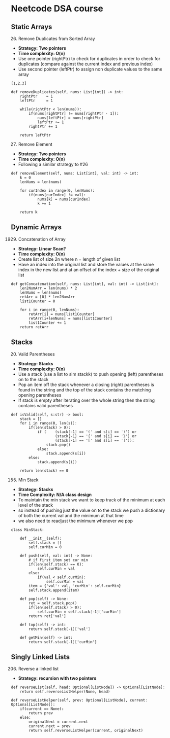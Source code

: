 # Neetcode DSA course

## Static Arrays

26. Remove Duplicates from Sorted Array

- <strong>Strategy: Two pointers</strong>
- <strong>Time complexity: O(n)</strong>
- Use one pointer (rightPtr) to check for duplicates in order to check for
  duplicates (compare against the current index and previous index)
- Use second pointer (leftPtr) to assign non duplicate values to the
  same array


```
[1,2,3]

def removeDuplicates(self, nums: List[int]) -> int:
    rightPtr    = 1
    leftPtr     = 1
    
    while(rightPtr < len(nums)):
        if(nums[rightPtr] != nums[rightPtr - 1]):
            nums[leftPtr] = nums[rightPtr]
            leftPtr += 1
        rightPtr += 1
    
    return leftPtr

```

27. Remove Element

- <strong>Strategy: Two pointers</strong>
- <strong>Time complexity: O(n)</strong>
- Following a similar strategy to #26

```
def removeElement(self, nums: List[int], val: int) -> int:
    k = 0
    lenNums = len(nums)

    for curIndex in range(0, lenNums):
        if(nums[curIndex] != val):
            nums[k] = nums[curIndex]
            k += 1

    return k
```

## Dynamic Arrays

1929. Concatenation of Array

- <strong>Strategy: Linear Scan?</strong>
- <strong>Time complexity: O(n)</strong>
- Create list of size 2n where n = length of given list
- Have an index into the original list and store the values at the same index
  in the new list and at an offset of the index + size of the original list

```
def getConcatenation(self, nums: List[int], val: int) -> List[int]:
    len2NumArr = len(nums) * 2
    lenNums = len(nums)
    retArr = [0] * len2NumArr
    list1Counter = 0

    for i in range(0, lenNums):
        retArr[i] = nums[list1Counter]
        retArr[i+lenNums] = nums[list1Counter]
        list1Counter += 1
    return retArr

```

## Stacks

20. Valid Parentheses

- <strong>Strategy: Stacks</strong>
- <strong>Time complexity: O(n)</strong>
- Use a stack (use a list to sim stackk) to push opening (left) parentheses on to the stack
- Pop an item off the stack whenever a closing (right) parentheses is
  found in the string and the top of the stack contains the matching opening
parentheses
- If stack is empty after iterating over the whole string then the string
  contains valid parentheses

```
def isValid(self, s:str) -> bool:
    stack = []
    for i in range(0, len(s)):
        if(len(stack) > 0):
            if (    (stack[-1] == '(' and s[i] == ')') or
                    (stack[-1] == '{' and s[i] == '}') or
                    (stack[-1] == '[' and s[i] == ']')):
                stack.pop()
            else:
                stack.append(s[i])
        else:
            stack.append(s[i])
    
    return len(stack) == 0

```

155. Min Stack

- <strong>Strategy: Stacks</strong>
- <strong>Time Complexity: N/A class design</strong>
- To maintain the min stack we want to keep track of the minimum at each
  level of the stack
- so instead of pushing just the value on to the stack we push a dictionary of
  both the current val and the minimum at that time
- we also need to readjust the minimum whenever we pop

```
class MinStack:

    def __init__(self):
        self.stack = []
        self.curMin = 0

    def push(self, val: int) -> None:
        # if first item set cur min
        if(len(self.stack) == 0):
            self.curMin = val
        else:
            if(val < self.curMin):
                self.curMin = val
        item = {'val': val, 'curMin': self.curMin}
        self.stack.append(item)

    def pop(self) -> None:
        ret = self.stack.pop()
        if(len(self.stack) > 0):
            self.curMin = self.stack[-1]['curMin']
        return ret['val']

    def top(self) -> int:
        return self.stack[-1]['val']

    def getMin(self) -> int:
        return self.stack[-1]['curMin']
```

## Singly Linked Lists

206. Reverse a linked list

- <strong>Strategy: recursion with two pointers</strong>


```
def reverseList(self, head: Optional[ListNode]) -> Optional[ListNode]:
    return self.reverseListHelper(None, head)

def reverseListHelper(self, prev: Optional[ListNode], current: Optional[ListNode]):
    if(current == None):
        return prev
    else:
        originalNext = current.next
        current.next = prev
        return self.reverseListHelper(current, originalNext)


```

